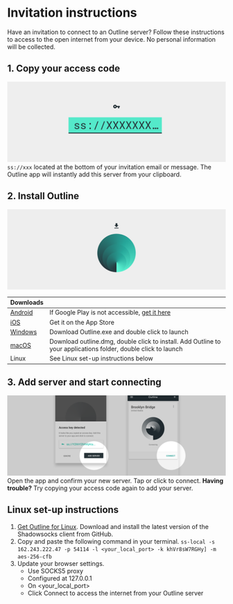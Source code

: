 # Invitation instructions 

Have an invitation to connect to an Outline server? Follow these instructions to access to the open internet from your device. No personal information will be collected.

## 1. Copy your access code
![alt text](github-instructions-001.png "Description goes here")
`ss://xxx` located at the bottom of your invitation email or message. The Outline app will instantly add this server from your clipboard.


## 2. Install Outline
![alt text](github-instructions-002.png "Description goes here")

|Downloads|  |
| ------------- | ------------- |
| [Android](https://www.google.com) | If Google Play is not accessible, [get it here](https://www.google.com)  |
| [iOS](https://www.google.com) | Get it on the App Store |
| [Windows](https://www.google.com) | Download Outline.exe and double click to launch |
| [macOS](https://www.google.com) | Download outline.dmg, double click to install. Add Outline to your applications folder, double click to launch |
| Linux | See Linux set-up instructions below |


## 3. Add server and start connecting
![alt text](github-instructions-003.png "Description goes here")
Open the app and confirm your new server. Tap or click to connect. 
**Having trouble?** Try copying your access code again to add your server. 


## Linux set-up instructions
1.  [Get Outline for Linux](https://www.google.com). Download and install the latest version of the Shadowsocks client from GitHub.
2. Copy and paste the following command in your terminal.
`ss-local -s 162.243.222.47 -p 54114 -l <your_local_port> -k khVr8sW7RGHy] -m aes-256-cfb`
3. Update your browser settings. 
	* Use SOCKS5 proxy 
	* Configured at 127.0.0.1
	* On <your_local_port>
	* Click Connect to access the internet from your Outline server
